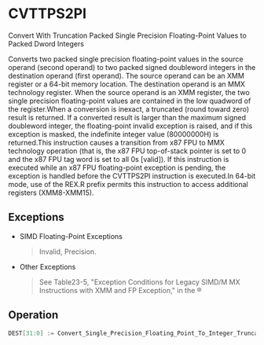 # CVTTPS2PI

Convert With Truncation Packed Single Precision Floating-Point Values to Packed Dword Integers

Converts two packed single precision floating-point values in the source operand (second operand) to two packed signed doubleword integers in the destination operand (first operand).
The source operand can be an XMM register or a 64-bit memory location.
The destination operand is an MMX technology register.
When the source operand is an XMM register, the two single precision floating-point values are contained in the low quadword of the register.When a conversion is inexact, a truncated (round toward zero) result is returned.
If a converted result is larger than the maximum signed doubleword integer, the floating-point invalid exception is raised, and if this exception is masked, the indefinite integer value (80000000H) is returned.This instruction causes a transition from x87 FPU to MMX technology operation (that is, the x87 FPU top-of-stack pointer is set to 0 and the x87 FPU tag word is set to all 0s [valid]).
If this instruction is executed while an x87 FPU floating-point exception is pending, the exception is handled before the CVTTPS2PI instruction is executed.In 64-bit mode, use of the REX.R prefix permits this instruction to access additional registers (XMM8-XMM15).

## Exceptions

- SIMD Floating-Point Exceptions
  > Invalid, Precision.
- Other Exceptions
  > See Table23-5, "Exception Conditions for Legacy SIMD/M
  > MX Instructions with XMM and FP Exception," in the 
  > ®

## Operation

```C
DEST[31:0] := Convert_Single_Precision_Floating_Point_To_Integer_Truncate(SRC[31:0]);DEST[63:32] := Convert_Single_Precision_Floating_Point_To_Integer_Truncate(SRC[63:32]);Intel C/C++ Compiler Intrinsic EquivalentCVTTPS2PI __m64 _mm_cvttps_pi32(__m128 a)
```
